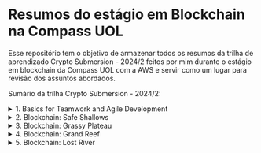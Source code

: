 # Resumos do estágio em Blockchain na Compass UOL
Esse repositório tem o objetivo de armazenar todos os resumos da trilha de aprendizado Crypto Submersion - 2024/2 feitos por mim durante o estágio em blockchain da Compass UOL com a AWS e servir como um lugar para revisão dos assuntos abordados.

Sumário da trilha Crypto Submersion - 2024/2:

<details>
  <summary>1. Basics for Teamwork and Agile Development</summary>
  
  Nesse tópico aprendemos sobre metodologias ágeis, o que é git e github bem como seus comandos mais básicos, como fazer commits bem estruturados, Markdown e um overview sobre segurança da informação.
  
  Resumos do tópico:
  - <a href="Como fazer Metodologias Ágeis – Scrum e Kanban na Prática.md">Como fazer Metodologias Ágeis – Scrum e Kanban na Prática</a>
  - Aprenda Git e GitHub em 3 dias + Projetos reais
  - Conventional Commits
  - Tudo que você precisa saber sobre Markdown
  - Fundamentos da Segurança da Informação
  
</details>

<details> 
  <summary>2. Blockchain: Safe Shallows</summary>
  
  - Blockchain explicada em 5 níveis de dificuldade
  - Bitcoin e Blockchain - Conceitos Fundamentais
  - Blockchain Demo
  - Blockchain na prática
  - Quando utilizar Blockchain?
  - Blockchain Explicado em Inglês Simples!

</details>

<details>
  <summary>3. Blockchain: Grassy Plateau</summary>
</details>
<details>
  <summary>4. Blockchain: Grand Reef</summary>
</details>
<details>
  <summary>5. Blockchain: Lost River</summary>
</details>
